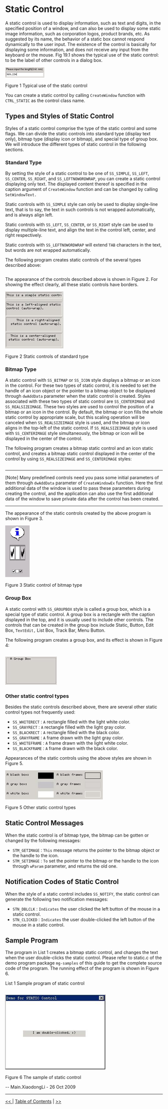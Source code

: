 # Static Control


A static control is used to display information, such as text and digits, in 
the specified position of a window, and can also be used to display some static
image information, such as corporation logos, product brands, etc. As suggested
by its name, the behavior of a static box cannot respond dynamically to the 
user input. The existence of the control is basically for displaying some
information, and does not receive any input from the keyboard or the mouse. Fig
19.1 shows the typical use of the static control: to be the label of other
controls in a dialog box.



![alt](figures/19.1.jpeg)

Figure 1 Typical use of the static control


You can create a static control by calling `CreateWindow` function with
`CTRL_STATIC` as the control class name.

## Types and Styles of Static Control

Styles of a static control comprise the type of the static control and some
flags. We can divide the static controls into standard type (display text 
only), bitmap type (display icon or bitmap), and special type of group box. We
will introduce the different types of static control in the following sections.

### Standard Type

By setting the style of a static control to be one of `SS_SIMPLE`, `SS_LEFT`,
`SS_CENTER`, `SS_RIGHT`, and `SS_LEFTNOWORDWRAP`, you can create a static
control displaying only text. The displayed content thereof is specified in the
caption argument of `CreateWindow` function and can be changed by calling
`SetWindowText.` 

Static controls with `SS_SIMPLE` style can only be used to display single-line
text, that is to say, the text in such controls is not wrapped automatically,
and is always align left.

Static controls with `SS_LEFT`, `SS_CENTER`, or `SS_RIGHT` style can be used to
display multiple-line text, and align the text in the control left, center, and
right respectively.

Static controls with `SS_LEFTNOWORDWRAP` will extend `TAB` characters in the
text, but words are not wrapped automatically.

The following program creates static controls of the several types described
above: 

```
```

The appearance of the controls described above is shown in Figure 2. For 
showing the effect clearly, all these static controls have borders.



![alt](figures/19.2.jpeg)

Figure 2 Static controls of standard type


### Bitmap Type

A static control with `SS_BITMAP` or `SS_ICON` style displays a bitmap or an
icon in the control. For these two types of static control, it is needed to set
the handle of an icon object or the pointer to a bitmap object to be displayed
through `dwAddData` parameter when the static control is created. Styles
associated with these two types of static control are `SS_CENTERIMAGE` and
`SS_REALSIZEIMAGE`. These two styles are used to control the position of a
bitmap or an icon in the control. By default, the bitmap or icon fills the 
whole static control by appropriate scale, but this scaling operation will be
canceled when `SS_REALSIZEIMAGE` style is used, and the bitmap or icon aligns 
in the top-left of the static control. If `SS_REALSIZEIMAGE` style is used with
`SS_CENTERIMAGE` style simultaneously, the bitmap or icon will be displayed in
the center of the control.

The following program creates a bitmap static control and an icon static
control, and creates a bitmap static control displayed in the center of the
control by using `SS_REALSIZEIMAGE` and `SS_CENTERIMAGE` styles:

```
```

***
[Note] Many predefined controls need you pass some initial parameters of them
through `dwAddData` parameter of `CreateWindowEx` function. Here the first
additional data of the window is used to pass these parameters during creating
the control, and the application can also use the first additional data of the
window to save private data after the control has been created.
***

The appearance of the static controls created by the above program is shown in
Figure 3.



![alt](figures/19.3.jpeg)

Figure 3 Static control of bitmap type


### Group Box

A static control with `SS_GROUPBOX` style is called a group box, which is a
special type of static control. A group box is a rectangle with the caption
displayed in the top, and it is usually used to include other controls. The
controls that can be created in the group box include Static, Button, Edit Box,
`TextEdit,` List Box, Track Bar, Menu Button.

The following program creates a group box, and its effect is shown in Figure 4:

```
```



![alt](figures/19.4.jpeg)



### Other static control types

Besides the static controls described above, there are several other static
control types not frequently used:
- `SS_WHITERECT：A` rectangle filled with the light white color.
- `SS_GRAYRECT：A` rectangle filled with the light gray color.
- `SS_BLACKRECT：A` rectangle filled with the black color.
- `SS_GRAYFRAME：A` frame drawn with the light gray color.
- `SS_WHITEFRAME：A` frame drawn with the light white color.
- `SS_BLACKFRAME：A` frame drawn with the black color.

Appearances of the static controls using the above styles are shown in Figure 
5. 



![alt](figures/19.5.jpeg)

Figure 5 Other static control types


## Static Control Messages

When the static control is of bitmap type, the bitmap can be gotten or changed
by the following messages:
- `STM_GETIMAGE：This` message returns the pointer to the bitmap object or the
handle to the icon.
- `STM_SETIMAGE：To` set the pointer to the bitmap or the handle to the icon
through `wParam` parameter, and returns the old one.

## Notification Codes of Static Control

When the style of a static control includes `SS_NOTIFY`, the static control can
generate the following two notification messages:
- `STN_DBLCLK：Indicates` the user clicked the left button of the mouse in a
static control.
- `STN_CLICKED：Indicates` the user double-clicked the left button of the mouse
in a static control.

## Sample Program

The program in List 1 creates a bitmap static control, and changes the text 
when the user double-clicks the static control. Please refer to static.c of the
demo program package `mg-samples` of this guide to get the complete source code
of the program. The running effect of the program is shown in Figure 6.


List 1 Sample program of static control

```
```



![alt](figures/19.6.jpeg)

Figure 6 The sample of static control


-- Main.XiaodongLi - 26 Oct 2009


----

[&lt;&lt; ](MiniGUIProgGuidePart.md) |
[Table of Contents](README.md) |
[ &gt;&gt;](MiniGUIProgGuidePart.md)

[Release Notes for MiniGUI 3.2]: /supplementary-docs/Release-Notes-for-MiniGUI-3.2.md
[Release Notes for MiniGUI 4.0]: /supplementary-docs/Release-Notes-for-MiniGUI-4.0.md
[Showing Text in Complex or Mixed Scripts]: /supplementary-docs/Showing-Text-in-Complex-or-Mixed-Scripts.md
[Supporting and Using Extra Input Messages]: /supplementary-docs/Supporting-and-Using-Extra-Input-Messages.md
[Using CommLCD NEWGAL Engine and Comm IAL Engine]: /supplementary-docs/Using-CommLCD-NEWGAL-Engine-and-Comm-IAL-Engine.md
[Using Enhanced Font Interfaces]: /supplementary-docs/Using-Enhanced-Font-Interfaces.md
[Using Images and Fonts on System without File System]: /supplementary-docs/Using-Images-and-Fonts-on-System-without-File-System.md
[Using SyncUpdateDC to Reduce Screen Flicker]: /supplementary-docs/Using-SyncUpdateDC-to-Reduce-Screen-Flicker.md
[Writing DRI Engine Driver for Your GPU]: /supplementary-docs/Writing-DRI-Engine-Driver-for-Your-GPU.md
[Writing MiniGUI Apps for 64-bit Platforms]: /supplementary-docs/Writing-MiniGUI-Apps-for-64-bit-Platforms.md

[Quick Start]: /user-manual/MiniGUIUserManualQuickStart.md
[Building MiniGUI]: /user-manual/MiniGUIUserManualBuildingMiniGUI.md
[Compile-time Configuration]: /user-manual/MiniGUIUserManualCompiletimeConfiguration.md
[Runtime Configuration]: /user-manual/MiniGUIUserManualRuntimeConfiguration.md
[Tools]: /user-manual/MiniGUIUserManualTools.md
[Feature List]: /user-manual/MiniGUIUserManualFeatureList.md

[MiniGUI Overview]: /MiniGUI-Overview.md
[MiniGUI User Manual]: /user-manual/README.md
[MiniGUI Programming Guide]: /programming-guide/README.md
[MiniGUI Porting Guide]: /porting-guide/README.md
[MiniGUI Supplementary Documents]: /supplementary-docs/README.md
[MiniGUI API Reference Manuals]: /api-reference/README.md

[MiniGUI Official Website]: http://www.minigui.com
[Beijing FMSoft Technologies Co., Ltd.]: https://www.fmsoft.cn
[FMSoft Technologies]: https://www.fmsoft.cn
[HarfBuzz]: https://www.freedesktop.org/wiki/Software/HarfBuzz/
